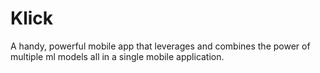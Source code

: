# Klick

A handy, powerful mobile app that leverages and combines the power of multiple ml models all in a single mobile application.
